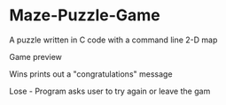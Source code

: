 # Maze-Puzzle-Game
A puzzle written in C code with a command line 2-D map

Game preview

Wins prints out a "congratulations" message

Lose - Program asks user to try again or leave the gam

